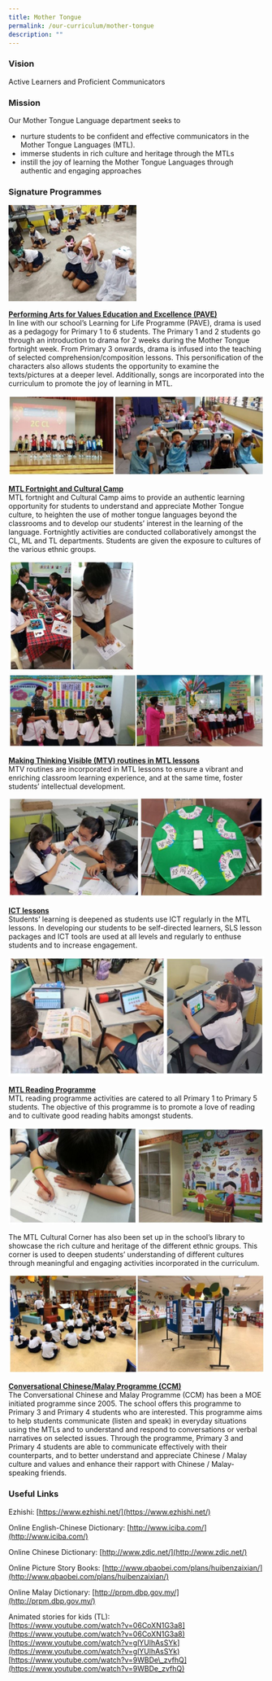 ```yaml
---
title: Mother Tongue
permalink: /our-curriculum/mother-tongue
description: ""
---
```

### Vision
Active Learners and Proficient Communicators

### Mission
Our Mother Tongue Language department seeks to
* nurture students to be confident and effective communicators in the Mother Tongue Languages (MTL).
* immerse students in rich culture and heritage through the MTLs
* instill the joy of learning the Mother Tongue Languages through authentic and engaging approaches

### Signature Programmes
<img src="/images/mtl1.jpg" 
     style="width:50%">

<u><strong> Performing Arts for Values Education and Excellence (PAVE) </strong></u><br>
In line with our school’s Learning for Life Programme (PAVE), drama is used as a pedagogy for Primary 1 to 6 students. The Primary 1 and 2 students go through an introduction to drama for 2 weeks during the Mother Tongue fortnight week. From Primary 3 onwards, drama is infused into the teaching of selected comprehension/composition lessons. This personification of the characters also allows students the opportunity to examine the texts/pictures at a deeper level. Additionally, songs are incorporated into the curriculum to promote the joy of learning in MTL.

![](/images/chinese.jpg)

<u><strong> MTL Fortnight and Cultural Camp </strong></u><br>
MTL fortnight and Cultural Camp aims to provide an authentic learning opportunity for students to understand and appreciate Mother Tongue culture, to heighten the use of mother tongue languages beyond the classrooms and to develop our students’ interest in the learning of the language. Fortnightly activities are conducted collaboratively amongst the CL, ML and TL departments. Students are given the exposure to cultures of the various ethnic groups.

<img src="/images/fortnight.jpg" 
     style="width:50%">
![](/images/fortnight2.jpg)

<u><strong> Making Thinking Visible (MTV) routines in MTL lessons </strong></u><br>
MTV routines are incorporated in MTL lessons to ensure a vibrant and enriching classroom learning experience, and at the same time, foster students’ intellectual development.

![](/images/mtv.jpg)

<u><strong> ICT lessons </strong></u><br>
Students’ learning is deepened as students use ICT regularly in the MTL lessons. In developing our students to be self-directed learners, SLS lesson packages and ICT tools are used at all levels and regularly to enthuse students and to increase engagement.

![](/images/ict.jpg)

<u><strong> MTL Reading Programme </strong></u><br>
MTL reading programme activities are catered to all Primary 1 to Primary 5 students. The objective of this programme is to promote a love of reading and to cultivate good reading habits amongst students.

![](/images/mtl%20reading.jpg)

The MTL Cultural Corner has also been set up in the school’s library to showcase the rich culture and heritage of the different ethnic groups. This corner is used to deepen students’ understanding of different cultures through meaningful and engaging activities incorporated in the curriculum.

![](/images/mtl.jpg)

<u><strong> Conversational Chinese/Malay Programme (CCM) </strong></u><br>
The Conversational Chinese and Malay Programme (CCM) has been a MOE initiated programme since 2005. The school offers this programme to Primary 3 and Primary 4 students who are interested. This programme aims to help students communicate (listen and speak) in everyday situations using the MTLs and to understand and respond to conversations or verbal narratives on selected issues. Through the programme, Primary 3 and Primary 4 students are able to communicate effectively with their counterparts, and to better understand and appreciate Chinese / Malay culture and values and enhance their rapport with Chinese / Malay-speaking friends.

### Useful Links

Ezhishi: [https://www.ezhishi.net/](https://www.ezhishi.net/)

Online English-Chinese Dictionary: [http://www.iciba.com/](http://www.iciba.com/)

Online Chinese Dictionary: [http://www.zdic.net/](http://www.zdic.net/)

Online Picture Story Books: [http://www.qbaobei.com/plans/huibenzaixian/](http://www.qbaobei.com/plans/huibenzaixian/)

Online Malay Dictionary: [http://prpm.dbp.gov.my/](http://prpm.dbp.gov.my/)

Animated stories for kids (TL): <br>
[https://www.youtube.com/watch?v=06CoXN1G3a8](https://www.youtube.com/watch?v=06CoXN1G3a8) <br>
[https://www.youtube.com/watch?v=glYUlhAsSYk](https://www.youtube.com/watch?v=glYUlhAsSYk) <br>
[https://www.youtube.com/watch?v=9WBDe\_zvfhQ](https://www.youtube.com/watch?v=9WBDe_zvfhQ)